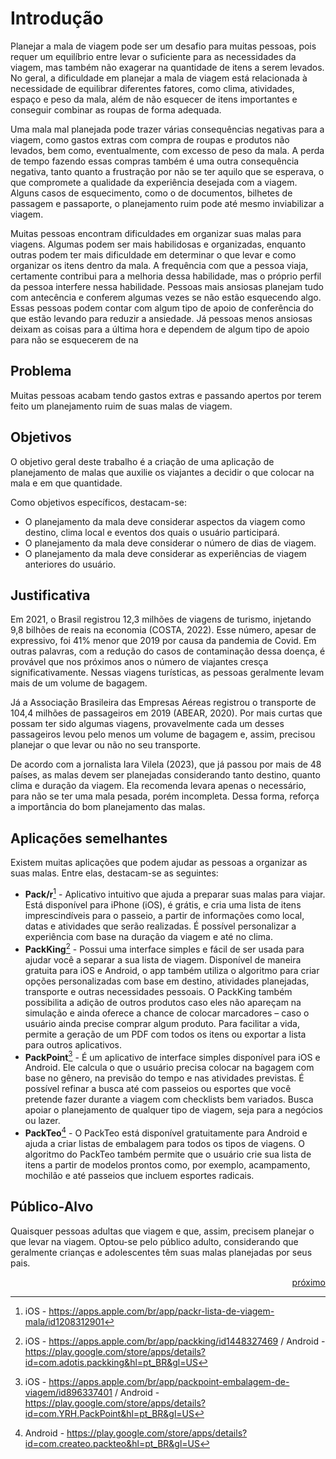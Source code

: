 # Introdução

Planejar a mala de viagem pode ser um desafio para muitas pessoas, pois requer um equilíbrio entre levar o suficiente para as necessidades da viagem, mas também não exagerar na quantidade de itens a serem levados. No geral, a dificuldade em planejar a mala de viagem está relacionada à necessidade de equilibrar diferentes fatores, como clima, atividades, espaço e peso da mala, além de não esquecer de itens importantes e conseguir combinar as roupas de forma adequada.

Uma mala mal planejada pode trazer várias consequências negativas para a viagem, como gastos extras com compra de roupas e produtos não levados, bem como, eventualmente, com excesso de peso da mala. A perda de tempo fazendo essas compras também é uma outra consequência negativa, tanto quanto a frustração por não se ter aquilo que se esperava, o que compromete a qualidade da experiência desejada com a viagem. Alguns casos de esquecimento, como o de documentos, bilhetes de passagem e passaporte, o planejamento ruim pode até mesmo inviabilizar a viagem.

Muitas pessoas encontram dificuldades em organizar suas malas para viagens. Algumas podem ser mais habilidosas e organizadas, enquanto outras podem ter mais dificuldade em determinar o que levar e como organizar os itens dentro da mala. A frequência com que a pessoa viaja, certamente contribui para a melhoria dessa habilidade, mas o próprio perfil da pessoa interfere nessa habilidade. Pessoas mais ansiosas planejam tudo com antecência e conferem algumas vezes se não estão esquecendo algo. Essas pessoas podem contar com algum tipo de apoio de conferência do que estão levando para reduzir a ansiedade. Já pessoas menos ansiosas deixam as coisas para a última hora e dependem de algum tipo de apoio para não se esquecerem de na


## Problema

Muitas pessoas acabam tendo gastos extras e passando apertos por terem feito um planejamento ruim de suas malas de viagem.


## Objetivos

O objetivo geral deste trabalho é a criação de uma aplicação de planejamento de malas que auxilie os viajantes a decidir o que colocar na mala e em que quantidade.

Como objetivos específicos, destacam-se:

- O planejamento da mala deve considerar aspectos da viagem como destino, clima local e eventos dos quais o usuário participará.
-	O planejamento da mala deve considerar o número de dias de viagem.
-	O planejamento da mala deve considerar as experiências de viagem anteriores do usuário.


## Justificativa

Em 2021, o Brasil registrou 12,3 milhões de viagens de turismo, injetando 9,8 bilhões de reais na economia (COSTA, 2022). Esse número, apesar de expressivo, foi 41% menor que 2019 por causa da pandemia de Covid. Em outras palavras, com a redução do casos de contaminação dessa doença, é provável que nos próximos anos o número de viajantes cresça significativamente. Nessas viagens turísticas, as pessoas geralmente levam mais de um volume de bagagem.

Já a Associação Brasileira das Empresas Aéreas registrou o transporte de 104,4 milhões de passageiros em 2019 (ABEAR, 2020). Por mais curtas que possam ter sido algumas viagens, provavelmente cada um desses passageiros levou pelo menos um volume de bagagem e, assim, precisou planejar o que levar ou não no seu transporte.

De acordo com a jornalista Iara Vilela (2023), que já passou por mais de 48 países, as malas devem ser planejadas considerando tanto destino, quanto clima e duração da viagem. Ela recomenda levara apenas o necessário, para não se ter uma mala pesada, porém incompleta. Dessa forma, reforça a importância do bom planejamento das malas.


## Aplicações semelhantes

Existem muitas aplicações que podem ajudar as pessoas a organizar as suas malas. Entre elas, destacam-se as seguintes:

-	**Pack/r**[^1] - Aplicativo intuitivo que ajuda a preparar suas malas para viajar. Está disponível para iPhone (iOS), é grátis, e cria uma lista de itens imprescindíveis para o passeio, a partir de informações como local, datas e atividades que serão realizadas. É possível personalizar a experiência com base na duração da viagem e até no clima. 
-	**PackKing**[^2] - Possui uma interface simples e fácil de ser usada para ajudar você a separar a sua lista de viagem. Disponível de maneira gratuita para iOS e Android, o app também utiliza o algoritmo para criar opções personalizadas com base em destino, atividades planejadas, transporte e outras necessidades pessoais. O PackKing também possibilita a adição de outros produtos caso eles não apareçam na simulação e ainda oferece a chance de colocar marcadores – caso o usuário ainda precise comprar algum produto. Para facilitar a vida, permite a  geração de um PDF com todos os itens ou exportar a lista para outros aplicativos.
-	**PackPoint**[^3] - É um aplicativo de interface simples disponível para iOS e Android. Ele calcula o que o usuário precisa colocar na bagagem com base no gênero, na previsão do tempo e nas atividades previstas. É possível refinar a busca até com passeios ou esportes que você pretende fazer durante a viagem com checklists bem variados. Busca apoiar o planejamento de qualquer tipo de viagem, seja para a negócios ou lazer.
-	**PackTeo**[^4] - O PackTeo está disponível gratuitamente para Android e ajuda a criar listas de embalagem para todos os tipos de viagens. O algoritmo do PackTeo também permite que o usuário crie sua lista de itens a partir de modelos prontos como, por exemplo, acampamento, mochilão e até passeios que incluem esportes radicais.

[^1]: iOS - https://apps.apple.com/br/app/packr-lista-de-viagem-mala/id1208312901
[^2]: iOS - https://apps.apple.com/br/app/packking/id1448327469 / Android - https://play.google.com/store/apps/details?id=com.adotis.packking&hl=pt_BR&gl=US
[^3]: iOS - https://apps.apple.com/br/app/packpoint-embalagem-de-viagem/id896337401 / Android - https://play.google.com/store/apps/details?id=com.YRH.PackPoint&hl=pt_BR&gl=US
[^4]: Android - https://play.google.com/store/apps/details?id=com.createo.packteo&hl=pt_BR&gl=US


## Público-Alvo

Quaisquer pessoas adultas que viagem e que, assim, precisem planejar o que levar na viagem. Optou-se pelo público adulto, considerando que geralmente crianças e adolescentes têm suas malas planejadas por seus pais.


<div align="right"><a href="https://github.com/ICEI-PUC-Minas-PMV-ADS/pmv-ads-2023-1-e1-proj-web-t06-professor06/blob/main/docs/02-Especifica%C3%A7%C3%A3o%20do%20Projeto.md">próximo</a></div>
